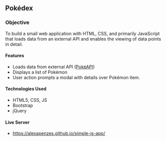 ## Pokédex
### Objective
To build a small web application with HTML, CSS, and primarily JavaScript that loads data from an external API and enables the viewing of data points in detail.

#### Features 
- Loads data from external API ([PokéAPI](https://pokeapi.co/))
- Displays a list of Pokémon
- User action prompts a modal with details over Pokémon item. 

#### Technologies Used 
- HTML5, CSS, JS
- Bootstrap
- jQuery

#### Live Server
- https://alexapenzes.github.io/simple-js-app/ 